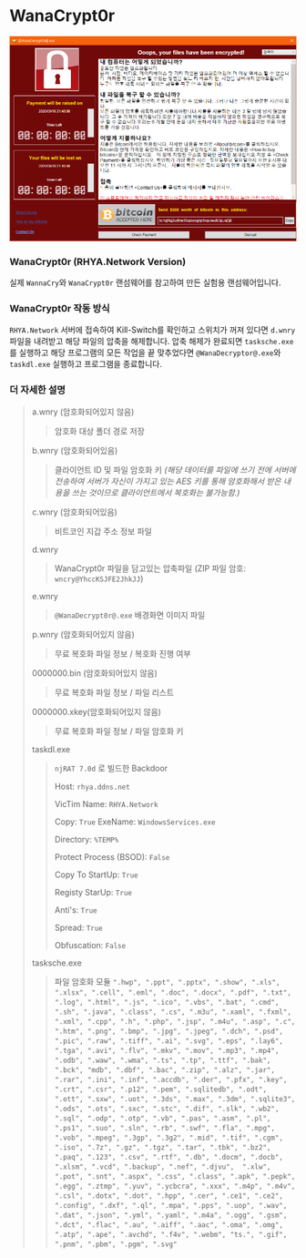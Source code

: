 WanaCrypt0r
===
![WanaCrypt0r Main](main-image.png)

### WanaCrypt0r (RHYA.Network Version)
실제 `WannaCry`와 `WanaCrypt0r` 랜섬웨어를 참고하여 만든 실험용 랜섬웨어입니다.

### WanaCrypt0r 작동 방식
`RHYA.Network` 서버에 접속하여 Kill-Switch를 확인하고 스위치가 꺼져 있다면 `d.wnry`파일을 내려받고 해당 파일의 압축을 해제합니다. 압축 해제가 완료되면 `tasksche.exe`를 실행하고 해당 프로그램의 모든 작업을 끝 맞추었다면 `@WanaDecryptor@.exe`와 `taskdl.exe` 실행하고 프로그램을 종료합니다.

### 더 자세한 설명
> a.wnry (암호화되어있지 않음)
>> 암호화 대상 폴더 경로 저장 
>> 
> b.wnry (암호화되어있음) 
>> 클라이언트 ID 및 파일 암호화 키 
>> _(해당 데이터를 파일에 쓰기 전에 서버에 전송하여 서버가 자신이 가지고 있는 AES 키를 통해 암호화해서 받은 내용을 쓰는 것이므로 클라이언트에서 복호화는 불가능함.)_ 
>> 
> c.wnry (암호화되어있음)
>> 비트코인 지갑 주소 정보 파일 
>> 
> d.wnry 
>> WanaCrypt0r 파일을 담고있는 압축파일 (ZIP 파일 암호: `wncry@YhccKSJFE2JhkJJ`) 
>> 
> e.wnry 
>> `@WanaDecrypt0r@.exe` 배경화면 이미지 파일 
>> 
> p.wnry (암호화되어있지 않음)
>> 무료 복호화 파일 정보 / 복호화 진행 여부 
>> 
> 0000000.bin (암호화되어있지 않음) 
>> 무료 복호화 파일 정보 / 파일 리스트 
>> 
> 0000000.xkey(암호화되어있지 않음)
>> 무료 복호화 파일 정보 / 파일 암호화 키 
>> 
> taskdl.exe
>> `njRAT 7.0d` 로 빌드한 Backdoor
>> 
>> Host: `rhya.ddns.net`
>> 
>> VicTim Name: `RHYA.Network`
>> 
>> Copy: `True`
>> ExeName: `WindowsServices.exe`
>> 
>> Directory: `%TEMP%`
>> 
>> Protect Process (BSOD): `False`
>> 
>> Copy To StartUp: `True`
>> 
>> Registy StarUp: `True`
>> 
>> Anti's: `True`
>> 
>> Spread: `True`
>> 
>> Obfuscation: `False`
>> 
> tasksche.exe
>> 파일 암호화 모듈
>>                     ```".hwp", ".ppt", ".pptx", ".show", ".xls", ".xlsx", ".cell", ".eml",
                    ".doc", ".docx", ".pdf", ".txt", ".log", ".html", ".js", ".ico",
                    ".vbs", ".bat", ".cmd", ".sh", ".java", ".class", ".cs", ".m3u",
                    ".xaml", ".fxml", ".xml", ".cpp", ".h", ".php", ".jsp", ".m4u",
                    ".asp", ".c", ".htm", ".png", ".bmp", ".jpg", ".jpeg", ".dch",
                    ".psd", ".pic", ".raw", ".tiff", ".ai", ".svg", ".eps", ".lay6",
                    ".tga", ".avi", ".flv", ".mkv", ".mov", ".mp3", ".mp4", ".odb",
                    ".waw", ".wma", ".ts", ".tp", ".ttf", ".bak", ".bck", "mdb", ".dbf",
                    ".bac", ".zip", ".alz", ".jar", ".rar", ".ini", ".inf", ".accdb",
                    ".der", ".pfx", ".key", ".crt", ".csr", ".p12", ".pem", ".sqlitedb",
                    ".odt", ".ott", ".sxw", ".uot", ".3ds", ".max", ".3dm", ".sqlite3",
                    ".ods", ".ots", ".sxc", ".stc", ".dif", ".slk", ".wb2", ".sql",
                    ".odp", ".otp", ".vb", ".pas", ".asm", ".pl", ".ps1", ".suo",
                    ".sln", ".rb", ".swf", ".fla", ".mpg", ".vob", ".mpeg", ".3gp",
                    ".3g2", ".mid", ".tif", ".cgm", ".iso", ".7z", ".gz", ".tgz",
                    ".tar", ".tbk", ".bz2", ".paq", ".123", ".csv", ".rtf", ".db",
                    ".docm", ".docb", ".xlsm", ".vcd", ".backup", ".nef", ".djvu", 
                    ".xlw", ".pot", ".snt", ".aspx", ".css", ".class", ".apk", ".pepk",
                    ".egg", ".ztmp", ".yuv", ".ycbcra", ".xxx", ".m4p", ".m4v", ".csl", ".dotx",
                    ".dot", ".hpp", ".cer", ".ce1", ".ce2", ".config", ".dxf", ".ql", ".mpa",
                    ".pps", ".uop", ".wav", ".dat", ".json", ".yml", ".yaml", ".m4a", ".ogg",
                    ".gsm", ".dct", ".flac", ".au", ".aiff", ".aac", ".oma", ".omg", ".atp",
                    ".ape", ".avchd", ".f4v", ".webm", "ts.", ".gif", ".pnm", ".pbm", ".pgm", ".svg"```
